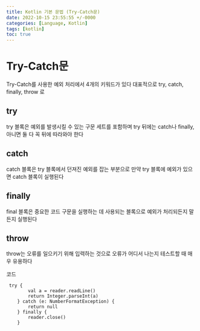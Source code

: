 ```yaml
---
title: Kotlin 기본 문법 (Try-Catch문)
date: 2022-10-15 23:55:55 +/-0000
categories: [Language, Kotlin]
tags: [kotlin]
toc: true
---
```


# Try-Catch문 

Try-Catch를 사용한 예외 처리에서 4개의 키워드가 있다 대표적으로 try, catch, finally, throw 로

## try

try 블록은 예외를 발생시킬 수 있는 구문 세트를 포함하며 try 뒤에는
catch나 finally, 아니면 둘 다 꼭 뒤에 따라와야 한다

## catch

catch 블록은 try 블록에서 던져진 예외를 잡는 부분으로
만약 try 블록에 예외가 있으면 catch 블록이 실행된다 

## finally

final 블록은 중요한 코드 구문을 실행하는 데 사용되는 블록으로 예외가 처리되든지 말든지 실행된다

## throw

throw는 오류를 일으키기 위해 입력하는 것으로
오류가 어디서 나는지 테스트할 때 매우 유용하다

코드
~~~
 try {
        val a = reader.readLine()
        return Integer.parseInt(a) 
    } catch (e: NumberFormatException) {
        return null 
    } finally {
        reader.close() 
    }
~~~